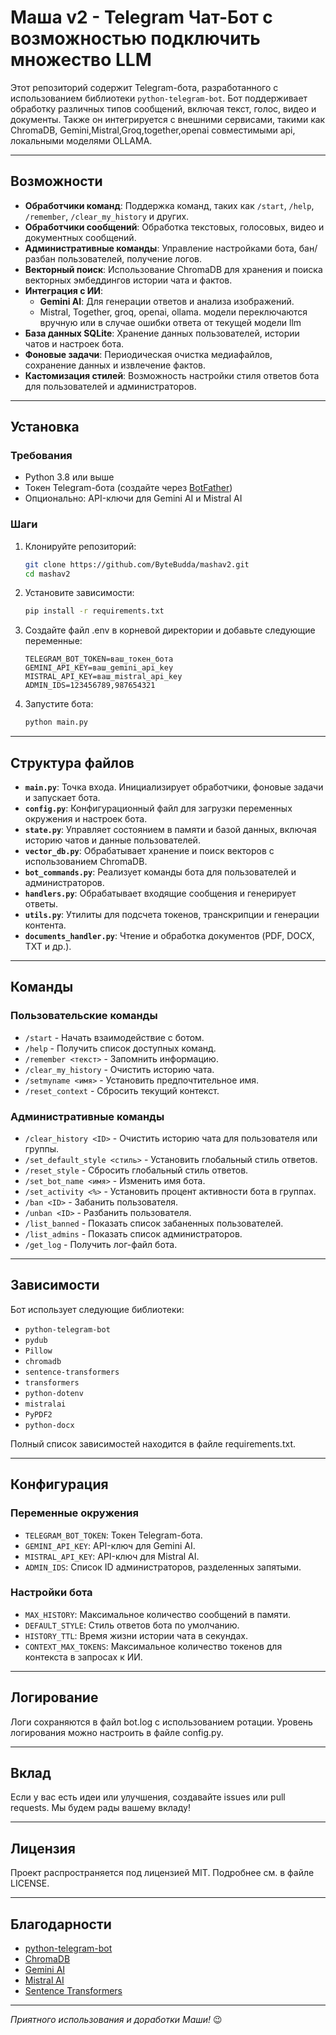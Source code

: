 
# Маша v2 - Telegram Чат-Бот с возможностью подключить множество LLM



Этот репозиторий содержит Telegram-бота, разработанного с использованием библиотеки `python-telegram-bot`. Бот поддерживает обработку различных типов сообщений, включая текст, голос, видео и документы. Также он интегрируется с внешними сервисами, такими как ChromaDB, Gemini,Mistral,Groq,together,openai совместимыми api, локальными моделями OLLAMA.

---

## Возможности

- **Обработчики команд**: Поддержка команд, таких как `/start`, `/help`, `/remember`, `/clear_my_history` и других.
- **Обработчики сообщений**: Обработка текстовых, голосовых, видео и документных сообщений.
- **Административные команды**: Управление настройками бота, бан/разбан пользователей, получение логов.
- **Векторный поиск**: Использование ChromaDB для хранения и поиска векторных эмбеддингов истории чата и фактов.
- **Интеграция с ИИ**:
  - **Gemini AI**: Для генерации ответов и анализа изображений.
  - Mistral, Together, groq, openai, ollama.
модели переключаются вручную или в случае ошибки ответа от текущей модели llm
- **База данных SQLite**: Хранение данных пользователей, истории чатов и настроек бота.
- **Фоновые задачи**: Периодическая очистка медиафайлов, сохранение данных и извлечение фактов.
- **Кастомизация стилей**: Возможность настройки стиля ответов бота для пользователей и администраторов.

---

## Установка

### Требования

- Python 3.8 или выше
- Токен Telegram-бота (создайте через [BotFather](https://core.telegram.org/bots#botfather))
- Опционально: API-ключи для Gemini AI и Mistral AI

### Шаги

1. Клонируйте репозиторий:
   ```bash
   git clone https://github.com/ByteBudda/mashav2.git
   cd mashav2
   ```

2. Установите зависимости:
   ```bash
   pip install -r requirements.txt
   ```

3. Создайте файл .env в корневой директории и добавьте следующие переменные:
   ```env
   TELEGRAM_BOT_TOKEN=ваш_токен_бота
   GEMINI_API_KEY=ваш_gemini_api_key
   MISTRAL_API_KEY=ваш_mistral_api_key
   ADMIN_IDS=123456789,987654321
   ```

4. Запустите бота:
   ```bash
   python main.py
   ```

---

## Структура файлов

- **`main.py`**: Точка входа. Инициализирует обработчики, фоновые задачи и запускает бота.
- **`config.py`**: Конфигурационный файл для загрузки переменных окружения и настроек бота.
- **`state.py`**: Управляет состоянием в памяти и базой данных, включая историю чатов и данные пользователей.
- **`vector_db.py`**: Обрабатывает хранение и поиск векторов с использованием ChromaDB.
- **`bot_commands.py`**: Реализует команды бота для пользователей и администраторов.
- **`handlers.py`**: Обрабатывает входящие сообщения и генерирует ответы.
- **`utils.py`**: Утилиты для подсчета токенов, транскрипции и генерации контента.
- **`documents_handler.py`**: Чтение и обработка документов (PDF, DOCX, TXT и др.).

---

## Команды

### Пользовательские команды

- `/start` - Начать взаимодействие с ботом.
- `/help` - Получить список доступных команд.
- `/remember <текст>` - Запомнить информацию.
- `/clear_my_history` - Очистить историю чата.
- `/setmyname <имя>` - Установить предпочтительное имя.
- `/reset_context` - Сбросить текущий контекст.

### Административные команды

- `/clear_history <ID>` - Очистить историю чата для пользователя или группы.
- `/set_default_style <стиль>` - Установить глобальный стиль ответов.
- `/reset_style` - Сбросить глобальный стиль ответов.
- `/set_bot_name <имя>` - Изменить имя бота.
- `/set_activity <%>` - Установить процент активности бота в группах.
- `/ban <ID>` - Забанить пользователя.
- `/unban <ID>` - Разбанить пользователя.
- `/list_banned` - Показать список забаненных пользователей.
- `/list_admins` - Показать список администраторов.
- `/get_log` - Получить лог-файл бота.

---

## Зависимости

Бот использует следующие библиотеки:

- `python-telegram-bot`
- `pydub`
- `Pillow`
- `chromadb`
- `sentence-transformers`
- `transformers`
- `python-dotenv`
- `mistralai`
- `PyPDF2`
- `python-docx`

Полный список зависимостей находится в файле requirements.txt.

---

## Конфигурация

### Переменные окружения

- `TELEGRAM_BOT_TOKEN`: Токен Telegram-бота.
- `GEMINI_API_KEY`: API-ключ для Gemini AI.
- `MISTRAL_API_KEY`: API-ключ для Mistral AI.
- `ADMIN_IDS`: Список ID администраторов, разделенных запятыми.

### Настройки бота

- `MAX_HISTORY`: Максимальное количество сообщений в памяти.
- `DEFAULT_STYLE`: Стиль ответов бота по умолчанию.
- `HISTORY_TTL`: Время жизни истории чата в секундах.
- `CONTEXT_MAX_TOKENS`: Максимальное количество токенов для контекста в запросах к ИИ.

---

## Логирование

Логи сохраняются в файл bot.log с использованием ротации. Уровень логирования можно настроить в файле config.py.

---

## Вклад

Если у вас есть идеи или улучшения, создавайте issues или pull requests. Мы будем рады вашему вкладу!

---

## Лицензия

Проект распространяется под лицензией MIT. Подробнее см. в файле LICENSE.

---

## Благодарности

- [python-telegram-bot](https://github.com/python-telegram-bot/python-telegram-bot)
- [ChromaDB](https://www.trychroma.com/)
- [Gemini AI](https://aistudio.google.com/)
- [Mistral AI](https://mistral.ai/)
- [Sentence Transformers](https://www.sbert.net/)
---

*Приятного использования и доработки Маши!* 😉
